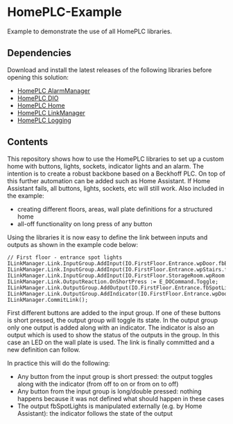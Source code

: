 # HomePLC-Example

Example to demonstrate the use of all HomePLC libraries.

## Dependencies

Download and install the latest releases of the following libraries before opening this solution:

- [HomePLC AlarmManager](https://github.com/irtom/HomePLC-AlarmManager)
- [HomePLC DIO](https://github.com/irtom/HomePLC-DIO)
- [HomePLC Home](https://github.com/irtom/HomePLC-Home)
- [HomePLC LinkManager](https://github.com/irtom/HomePLC-LinkManager)
- [HomePLC Logging](https://github.com/irtom/HomePLC-Logging)

## Contents

This repository shows how to use the HomePLC libraries to set up a custom home with buttons, lights, sockets, indicator lights and an alarm.
The intention is to create a robust backbone based on a Beckhoff PLC. On top of this further automation can be added such as Home Assistant. If Home Assistant fails, all buttons, lights, sockets, etc will still work.
Also included in the example:

- creating different floors, areas, wall plate definitions for a structured home
- all-off functionality on long press of any button

Using the libraries it is now easy to define the link between inputs and outputs as shown in the example code below:

```
// First floor - entrance spot lights
ILinkManager.Link.InputGroup.AddInput(IO.FirstFloor.Entrance.wpDoor.fbButton4);
ILinkManager.Link.InputGroup.AddInput(IO.FirstFloor.Entrance.wpStairs.fbButton3);
ILinkManager.Link.InputGroup.AddInput(IO.FirstFloor.StorageRoom.wpRoom.fbButton1);
ILinkManager.Link.OutputReaction.OnShortPress := E_DOCommand.Toggle;
ILinkManager.Link.OutputGroup.AddOutput(IO.FirstFloor.Entrance.fbSpotLights);
ILinkManager.Link.OutputGroup.AddIndicator(IO.FirstFloor.Entrance.wpDoor.fbLed4);
ILinkManager.CommitLink();
```

First different buttons are added to the input group. If one of these buttons is short pressed, the output group will toggle its state. In the output group only one output is added along with an indicator. The indicator is also an output which is used to show the status of the outputs in the group. In this case an LED on the wall plate is used. The link is finally committed and a new definition can follow.

In practice this will do the following:
- Any button from the input group is short pressed: the output toggles along with the indicator (from off to on or from on to off)
- Any button from the input group is long/double pressed: nothing happens because it was not defined what should happen in these cases
- The output fbSpotLights is manipulated externally (e.g. by Home Assistant): the indicator follows the state of the output
